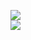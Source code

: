 [![](https://img.shields.io/badge/Made%20With-Github%20Spray-lightgrey.svg?style=for-the-badge&logo=github)](https://github.com/Annihil/github-spray#6114)  
[![](https://i.imgur.com/2DrTn0Z.gif)](https://github.com/Annihil/github-spray)